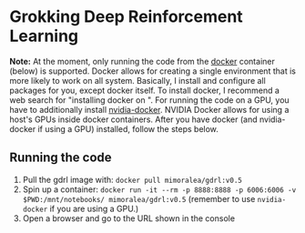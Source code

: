 # Grokking Deep Reinforcement Learning

**Note:** At the moment, only running the code from the [docker](https://github.com/docker/docker-ce) container (below) is supported. Docker allows for creating a single environment that is more likely to work on all system. Basically, I install and configure all packages for you, except docker itself. To install docker, I recommend a web search for "installing docker on <you os here>". For running the code on a GPU, you have to additionally install [nvidia-docker](https://github.com/NVIDIA/nvidia-docker). NVIDIA Docker allows for using a host's GPUs inside docker containers. After you have docker (and nvidia-docker if using a GPU) installed, follow the steps below. 

## Running the code
  1. Pull the gdrl image with: `docker pull mimoralea/gdrl:v0.5`
  2. Spin up a container: `docker run -it --rm -p 8888:8888 -p 6006:6006 -v $PWD:/mnt/notebooks/ mimoralea/gdrl:v0.5` (remember to use `nvidia-docker` if you are using a GPU.)
  3. Open a browser and go to the URL shown in the console
